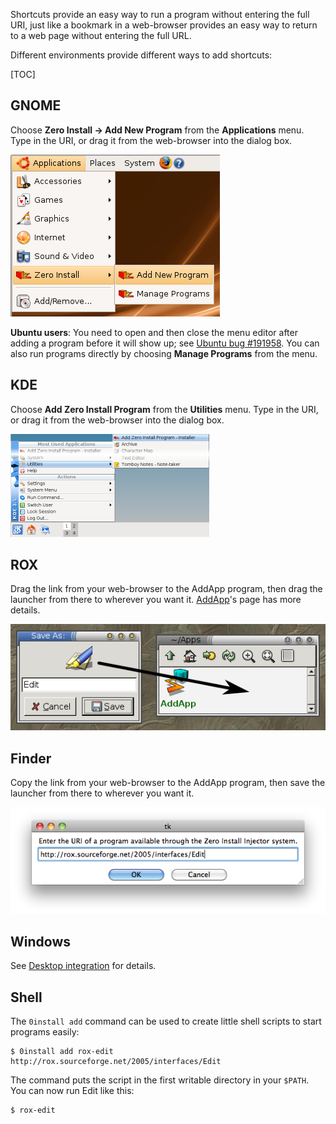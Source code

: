 Shortcuts provide an easy way to run a program without entering the full URI, just like a bookmark in a web-browser provides an easy way to return to a web page without entering the full URL.

Different environments provide different ways to add shortcuts:

[TOC]

## GNOME

Choose **Zero Install -> Add New Program** from the **Applications** menu. Type in the URI, or drag it from the web-browser into the dialog box.

![Adding with GNOME](../img/tutorial/add-with-gnome.png)

**Ubuntu users**: You need to open and then close the menu editor after adding a program before it will show up; see [Ubuntu bug #191958](https://bugs.launchpad.net/ubuntu/+source/xdg-utils/+bug/191958). You can also run programs directly by choosing **Manage Programs** from the menu.

## KDE

Choose **Add Zero Install Program** from the **Utilities** menu. Type in the URI, or drag it from the web-browser into the dialog box.

![Adding with KDE](../img/tutorial/add-with-kde.png)

## ROX

Drag the link from your web-browser to the AddApp program, then drag the launcher from there to wherever you want it. [AddApp](http://rox.sourceforge.net/desktop/AddApp)'s page has more details.

![Adding with ROX](../img/tutorial/add-with-rox.png)

## Finder

Copy the link from your web-browser to the AddApp program, then save the launcher from there to wherever you want it.

![Adding with Finder](../img/tutorial/add-with-finder.png)

## Windows

See [Desktop integration](windows.md) for details.

## Shell

The `0install add` command can be used to create little shell scripts to start programs easily:

```shell
$ 0install add rox-edit http://rox.sourceforge.net/2005/interfaces/Edit
```

The command puts the script in the first writable directory in your `$PATH`. You can now run Edit like this:

```shell
$ rox-edit
```

